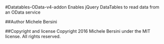 #Datatables-OData-v4-addon
Enables jQuery DataTables to read data from an OData service

##Author
Michele Bersini

##Copyright and license
Copyright 2016 Michele Bersini under the MIT license. All rights reserved.
